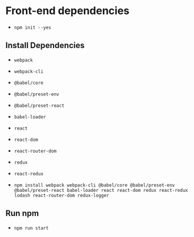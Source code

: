 # Front-end dependencies

* `npm init --yes`

## Install Dependencies

* `webpack`
* `webpack-cli`
* `@babel/core`
* `@babel/preset-env`
* `@babel/preset-react`
* `babel-loader`
* `react`
* `react-dom`
* `react-router-dom`
* `redux`
* `react-redux`

* `npm install webpack webpack-cli @babel/core @babel/preset-env @babel/preset-react babel-loader react react-dom redux react-redux lodash react-router-dom redux-logger`

## Run npm

* `npm run start`
